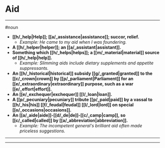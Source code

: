 # Aid
---
#noun
- **[[h/_help|Help]]; [[a/_assistance|assistance]]; succor, relief.**
	- _Example: He came to my aid when I was foundering._
- **A [[h/_helper|helper]]; an [[a/_assistant|assistant]].**
- **Something which [[h/_helps|helps]]; a [[m/_material|material]] source of [[h/_help|help]].**
	- _Example: Slimming aids include dietary supplements and appetite suppressants._
- **An [[h/_historical|historical]] subsidy [[g/_granted|granted]] to the [[c/_crown|crown]] by [[p/_parliament|Parliament]] for an [[e/_extraordinary|extraordinary]] purpose, such as a war [[e/_effort|effort]].**
- **An [[e/_exchequer|exchequer]] [[l/_loan|loan]].**
- **A [[p/_pecuniary|pecuniary]] tribute [[p/_paid|paid]] by a vassal to [[h/_his|his]] [[f/_feudal|feudal]] [[l/_lord|lord]] on special [[o/_occasions|occasions]].**
- **An [[a/_aide|aide]]-[[d/_de|de]]-[[c/_camp|camp]], so [[c/_called|called]] by [[a/_abbreviation|abbreviation]].**
	- _Example: The incompetent general's brilliant aid often made priceless suggestions._
---
---
